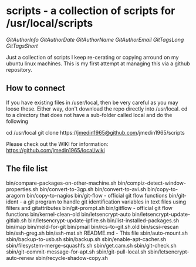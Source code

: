 # scripts - a collection of scripts for /usr/local/scripts

$GitAuthorInfo$
$GitAuthorDate$
$GitAuthorName$
$GitAuthorEmail$
$GitTagsLong$
$GitTagsShort$


Just a collection of scripts I keep re-cerating or copying arround on my ubuntu linux machines.
This is my first attempt at managing this via a github repository.

## How to connect

If you have existing files in /user/local, then be very careful as you may loose these. Either way, don't download the repo directly into /usr/local. cd to a directory that does not have a sub-folder called local and do the following

cd /usr/local
git clone https://jmedin1965@github.com/jmedin1965/scripts

Please check out the WIKI for information: https://github.com/jmedin1965/local/wiki

## The file list

bin/compare-packages-on-other-machine.sh
bin/compiz-detect-window-properties.sh
bin/convert-to-3gp.sh
bin/convert-to-avi.sh
bin/copy-to-aragorn
bin/copy-to-nagios
bin/git-flow	- official git flow functions
bin/git-ident	- a git program to handle git identification variables in text files using filters and gitattributes
bin/git-prompt.sh
bin/gitflow	- official git flow functions
bin/kernel-clean-old
bin/letsencrypt-auto
bin/letsencrypt-update-gitlab.sh
bin/letsencrypt-update-ipfire.sh
bin/list-installed-packages.sh
bin/map
bin/meld-for-git
bin/pmail
bin/rcs-to-git.sh.old
bin/scsi-rescan
bin/ssh-greg.sh
bin/ssh-mat.sh
README.md	- This file
sbin/auto-mount.sh
sbin/backup-to-usb.sh
sbin/backup.sh
sbin/enable-apt-cacher.sh
sbin/filesystem-merge-squashfs.sh
sbin/get.cam.sh
sbin/git-check.sh
sbin/git-commit-message-for-apt.sh
sbin/git-pull-local.sh
sbin/letsencrypt-auto-renew
sbin/recycle-shadow-copy.sh
